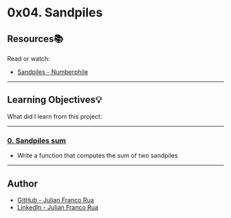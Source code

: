 # 0x04. Sandpiles

## Resources:books:
Read or watch:
* [Sandpiles - Numberphile](https://intranet.hbtn.io/rltoken/UVY3WFjMmCRlLcr-B2Krug)

---
## Learning Objectives:bulb:
What did I learn from this project:

---

### [0. Sandpiles sum](./0-sandpiles.c)
* Write a function that computes the sum of two sandpiles

---

## Author
* [GitHub - Julian Franco Rua](https://github.com/julianfrancor)
* [LinkedIn - Julian Franco Rua](https://www.linkedin.com/in/julianfrancor/)

